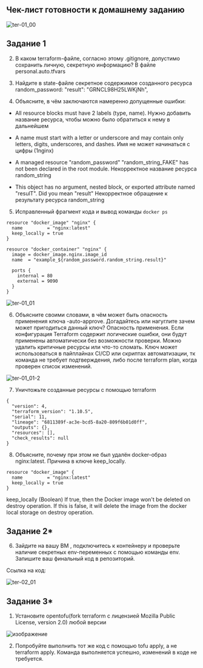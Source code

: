 
## Чек-лист готовности к домашнему заданию

![ter-01_00](https://github.com/user-attachments/assets/c91afd8c-2db4-4797-82c5-77a4272166b2)

## Задание 1

2. В каком terraform-файле, согласно этому .gitignore, допустимо сохранить личную, секретную информацию? В файле personal.auto.tfvars

3. Найдите в state-файле секретное содержимое созданного ресурса random_password: "result": "GRNCL98H25LWKjNh",

4. Объясните, в чём заключаются намеренно допущенные ошибки:
- All resource blocks must have 2 labels (type, name). Нужно добавить название ресурса, чтобы можно было обратиться к нему в дальнейшем

- A name must start with a letter or underscore and may contain only letters, digits, underscores, and dashes. Имя не может начинаться с цифры (1nginx)

- A managed resource "random_password" "random_string_FAKE" has not been declared in the root module. Некорректное название ресурса random_string 

- This object has no argument, nested block, or exported attribute named "resulT". Did you mean "result" Некорректное обращение к результату ресурса random_string
5. Исправленный фрагмент кода и вывод команды `docker ps`
  
```
resource "docker_image" "nginx" {
  name         = "nginx:latest"
  keep_locally = true
}

resource "docker_container" "nginx" {
  image = docker_image.nginx.image_id
  name  = "example_${random_password.random_string.result}"

  ports {
    internal = 80
    external = 9090
  }
}
```

![ter-01_01](https://github.com/user-attachments/assets/e8b10151-de99-4ffb-b538-001acdc99f39)

6. Объясните своими словами, в чём может быть опасность применения ключа -auto-approve. Догадайтесь или нагуглите зачем может пригодиться данный ключ? Опасность применения. Если конфигурация Terraform содержит логические ошибки, они будут применены автоматически без возможности проверки. Можно удалить критичные ресурсы или что-то сломать. Ключ может использоваться в пайплайнах CI/CD или скриптах автоматизации, тк команда не требует подтверждения, либо после terraform plan, когда проверен список изменений.

![ter-01_01-2](https://github.com/user-attachments/assets/b7fcb6ff-4b81-407d-b1c6-f3c20744273b)

7. Уничтожьте созданные ресурсы с помощью terraform

```
{
  "version": 4,
  "terraform_version": "1.10.5",
  "serial": 11,
  "lineage": "6811389f-ac3e-bcd5-8a20-809f6b01d0ff",
  "outputs": {},
  "resources": [],
  "check_results": null
}
```

8. Объясните, почему при этом не был удалён docker-образ nginx:latest. Причина в ключе keep_locally.

```
resource "docker_image" {
  name         = "nginx:latest"
  keep_locally = true
}
```

keep_locally (Boolean) If true, then the Docker image won't be deleted on destroy operation. If this is false, it will delete the image from the docker local storage on destroy operation.

## Задание 2*

6. Зайдите на вашу ВМ , подключитесь к контейнеру и проверьте наличие секретных env-переменных с помощью команды env. Запишите ваш финальный код в репозиторий.

Ссылка на код: 
   
![ter-02_01](https://github.com/user-attachments/assets/ec250fd5-17d0-4003-9c20-15305eddfacd)

## Задание 3*

1. Установите opentofu(fork terraform с лицензией Mozilla Public License, version 2.0) любой версии

![изображение](https://github.com/user-attachments/assets/746c1b9e-f82e-4b4c-a7f2-c719ef654c05)

2. Попробуйте выполнить тот же код с помощью tofu apply, а не terraform apply. Команда выполняется успешно, изменений в коде не требуется.


